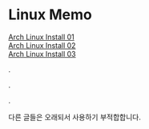 # Linux Memo

[Arch Linux Install 01](md/arch-linux-install-2021-01.md)\
[Arch Linux Install 02](md/arch-linux-install-2021-02.md)\
[Arch Linux Install 03](md/arch-linux-install-2021-03.md)


.

.

.


다른 글들은 오래되서 사용하기 부적합합니다.
